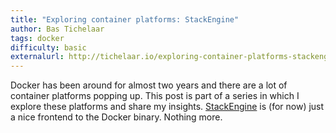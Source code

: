 ```yaml
---
title: "Exploring container platforms: StackEngine"
author: Bas Tichelaar
tags: docker
difficulty: basic
externalurl: http://tichelaar.io/exploring-container-platforms-stackengine
---
```

Docker has been around for almost two years and there are a lot of container platforms popping up. This post is part of a series in which I explore these platforms and share my insights.
[StackEngine](http://stackengine.com) is (for now) just a nice frontend to the Docker binary. Nothing more.
